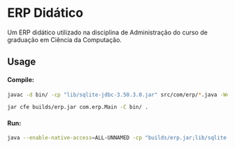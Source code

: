 
# ERP Didático

Um ERP didático utilizado na disciplina de Administração do curso de graduação em Ciência da Computação.


## Usage

#### Compile:
```sh
javac -d bin/ -cp "lib/sqlite-jdbc-3.50.3.0.jar" src/com/erp/*.java -Werror -verbose -encoding UTF-8

jar cfe builds/erp.jar com.erp.Main -C bin/ .
```

#### Run:
```sh
java --enable-native-access=ALL-UNNAMED -cp "builds/erp.jar;lib/sqlite-jdbc-3.50.3.0.jar" com.erp.Main
```
